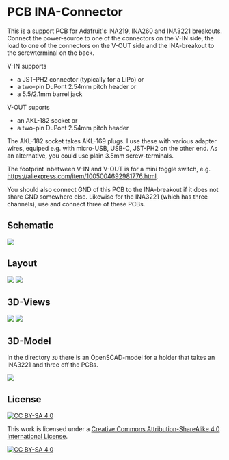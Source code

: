 PCB INA-Connector
=================

This is a support PCB for Adafruit's INA219, INA260 and INA3221
breakouts. Connect the power-source to one of the connectors
on the V-IN side, the load to one of the connectors on the V-OUT
side and the INA-breakout to the screwterminal on the back.

V-IN supports

  - a JST-PH2 connector (typically for a LiPo) or
  - a two-pin DuPont 2.54mm pitch header or
  - a 5.5/2.1mm barrel jack

V-OUT suports

  - an AKL-182 socket or
  - a two-pin DuPont 2.54mm pitch header
    
The AKL-182 socket takes AKL-169 plugs. I use these with various
adapter wires, equiped e.g. with micro-USB, USB-C, JST-PH2 on the
other end.
As an alternative, you could use plain 3.5mm screw-terminals.

The footprint inbetween V-IN and V-OUT is for a mini toggle
switch, e.g.
<https://aliexpress.com/item/1005004692981776.html>.

You should also connect GND of this PCB to the INA-breakout if it
does not share GND somewhere else. Likewise for the INA3221
(which has three channels), use and connect three of these
PCBs.


Schematic
---------

![](schematic.png)


Layout
------

![](pcb-layout-top.png)
![](pcb-layout-bot.png)


3D-Views
--------

![](pcb-3D-top.png)
![](pcb-3D-bot.png)


3D-Model
--------

In the directory `3D` there is an OpenSCAD-model for a
holder that takes an INA3221 and three off the PCBs.

![](holder.png)


License
-------

[![CC BY-SA 4.0][cc-by-sa-shield]][cc-by-sa]

This work is licensed under a
[Creative Commons Attribution-ShareAlike 4.0 International
License][cc-by-sa].

[![CC BY-SA 4.0][cc-by-sa-image]][cc-by-sa]

[cc-by-sa]: http://creativecommons.org/licenses/by-sa/4.0/
[cc-by-sa-image]: https://licensebuttons.net/l/by-sa/4.0/88x31.png
[cc-by-sa-shield]:
https://img.shields.io/badge/License-CC%20BY--SA%204.0-lightgrey.svg
